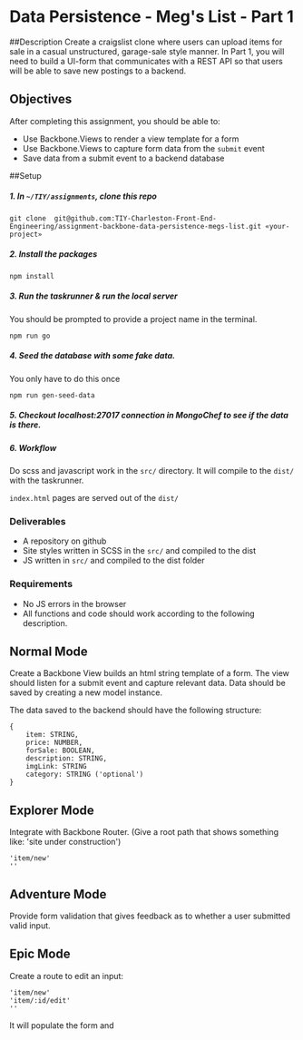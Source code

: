 # Data Persistence - Meg's List - Part 1
##Description
Create a craigslist clone where users can upload items for sale in a casual unstructured, garage-sale style manner. In Part 1, you will need to build a UI-form that communicates with a REST API so that users will be able to save new postings to a backend.

## Objectives

After completing this assignment, you should be able to:

* Use Backbone.Views to render a view template for a form
* Use Backbone.Views to capture form data from the `submit` event
* Save data from a submit event to a backend database


##Setup 

##### 1. In `~/TIY/assignments`, clone this repo
```
git clone  git@github.com:TIY-Charleston-Front-End-Engineering/assignment-backbone-data-persistence-megs-list.git «your-project»
```

##### 2. Install the packages
```
npm install
```

##### 3. Run the taskrunner & run the local server
You should be prompted to provide a project name in the terminal.

```
npm run go
```

##### 4. Seed the database with some fake data.
You only have to do this once
```
npm run gen-seed-data
```

##### 5. Checkout localhost:27017 connection in MongoChef to see if the data is there.


##### 6. Workflow
Do scss and javascript work in the `src/` directory. It will compile to the `dist/` with the taskrunner.

`index.html` pages are served out of the `dist/`

### Deliverables

* A repository on github
* Site styles written in SCSS in the `src/`  and compiled to the dist
* JS written in `src/` and compiled to the dist folder

### Requirements

* No JS errors in the browser
* All functions and code should work according to the following description.

## Normal Mode
Create a Backbone View builds an html string template of a form. The view should listen for a submit event and capture relevant data. Data should be saved by creating a new model instance.


The data saved to the backend should have the following structure:

```
{
	item: STRING,
	price: NUMBER,
	forSale: BOOLEAN,
	description: STRING,
	imgLink: STRING
	category: STRING ('optional')
}
```

## Explorer Mode
Integrate with Backbone Router. (Give a root path that shows something like: 'site under construction')
```
'item/new'
'' 
```

## Adventure Mode
Provide form validation that gives feedback as to whether a user submitted valid input.

## Epic Mode
Create a route to edit an input: 
```
'item/new'
'item/:id/edit'
''
```

It will populate the form and 